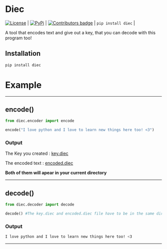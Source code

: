# Diec

[![License](https://img.shields.io/badge/License-MIT-blue)](https://github.com/D-I-Projects/diec#license) | [![PyPi](https://img.shields.io/badge/PyPi%20Link-FFFF00)](https://pypi.org/project/diec/) | <a href="https://github.com/D-I-Projects/diec/blob/master/CONTRIBUTING.md"><img src="https://img.shields.io/github/contributors-anon/D-I-Projects/diec" alt="Contributors badge" /></a> | ```pip install diec``` |

A tool that encodes text and give out a key, that you can decode with this program too!

## Installation

```bash
pip install diec
```

# Example

<hr>

## encode()

```python
from diec.encoder import encode

encode("I love python and I love to learn new things here too! <3")
```
### Output

The Key you created : <a href="https://github.com/D-I-Projects/diec/blob/main/diec_example/key.diec">key.diec</a>

The encoded text : <a href="https://github.com/D-I-Projects/diec/blob/main/diec_example/encoded.diec">encoded.diec</a>

**Both of them will apear in your current directory**

<hr>

## decode()

```python
from diec.decoder import decode

decode() #The key.diec and encoded.diec file have to be in the same directory as the file that runs that command.
```
### Output
```bash
I love python and I love to learn new things here too! <3
```
<hr>
